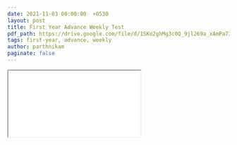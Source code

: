 ```yaml
---
date: 2021-11-03 00:00:00  +0530
layout: post
title: First Year Advance Weekly Test
pdf_path: https://drive.google.com/file/d/1SKo2ghMg3c0Q_9jl269a_xAmPa7IufxN/preview?usp=drive_link
tags: first-year, advance, weekly
author: parthnikam
paginate: false
---
```


<iframe class="embed-pdf" src="{{ page.pdf_path }}#toolbar=0" seamless="seamless" scrolling="no" style="overflow:hidden"></iframe>
